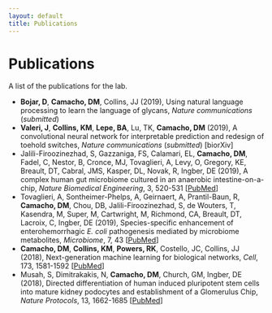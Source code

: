 ```yaml
---
layout: default
title: Publications
---
```


# Publications

A list of the publications for the lab.

 - **Bojar, D**, **Camacho, DM**, Collins, JJ (2019), Using natural language processing to learn the language of glycans, _Nature communications_ (_submitted_)
 - **Valeri, J**, **Collins, KM**, **Lepe, BA**, Lu, TK, **Camacho, DM** (2019), A convolutional neural network for interpretable prediction and redesign of toehold switches, _Nature communications_ (_submitted_) [biorXiv]
 - Jalili-Firoozinezhad, S, Gazzaniga, FS, Calamari, EL, **Camacho, DM**, Fadel, C, Nestor, B, Cronce, MJ, Tovaglieri, A, Levy, O, Gregory, KE, Breault, DT, Cabral, JMS, Kasper, DL, Novak, R, Ingber, DE (2019),	A complex human gut microbiome cultured in an anaerobic intestine-on-a-chip, _Nature Biomedical Engineering_, 3, 520-531 [[PubMed](https://www.ncbi.nlm.nih.gov/pubmed/31086325)]
 - Tovaglieri, A, Sontheimer-Phelps, A, Geirnaert, A, Prantil-Baun, R, **Camacho, DM**, Chou, DB, Jalili-Firoozinezhad, S, de Wouters, T, Kasendra, M, Super, M, Cartwright, M, Richmond, CA, Breault, DT, Lacroix, C, Ingber, DE (2019), Species-specific enhancement of enterohemorrhagic _E. coli_ pathogenesis mediated by microbiome metabolites, _Microbiome_, 7, 43 [[PubMed](https://www.ncbi.nlm.nih.gov/pubmed/30890187)]
 - **Camacho, DM**, **Collins, KM**, **Powers, RK**, Costello, JC, Collins, JJ (2018), Next-generation machine learning for biological networks, _Cell_, 173, 1581-1592 [[PubMed](https://www.ncbi.nlm.nih.gov/pubmed/29887378)]
 - Musah, S, Dimitrakakis, N, **Camacho, DM**, Church, GM, Ingber, DE (2018), Directed differentiation of human induced pluripotent stem cells into mature kidney podocytes and establishment of a Glomerulus Chip, _Nature Protocols_, 13, 1662-1685 [[PubMed](https://www.ncbi.nlm.nih.gov/pubmed/29995874)]

